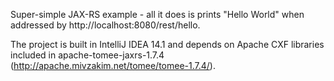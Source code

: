 Super-simple JAX-RS example - all it does is prints "Hello World" when addressed by http://localhost:8080/rest/hello.

The project is built in IntelliJ IDEA 14.1 and depends on Apache CXF libraries included in apache-tomee-jaxrs-1.7.4 (http://apache.mivzakim.net/tomee/tomee-1.7.4/).